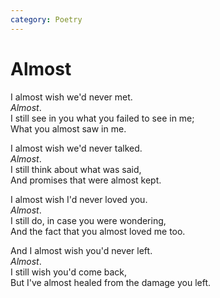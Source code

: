 ```yaml
---
category: Poetry
---
```


# Almost

I almost wish we'd never met.\
*Almost*.\
I still see in you what you failed to see in me;\
What you almost saw in me.

I almost wish we'd never talked.\
*Almost*.\
I still think about what was said,\
And promises that were almost kept.

I almost wish I'd never loved you.\
*Almost*.\
I still do, in case you were wondering,\
And the fact that you almost loved me too.

And I almost wish you'd never left.\
*Almost*.\
I still wish you'd come back,\
But I've almost healed from the damage you left.
